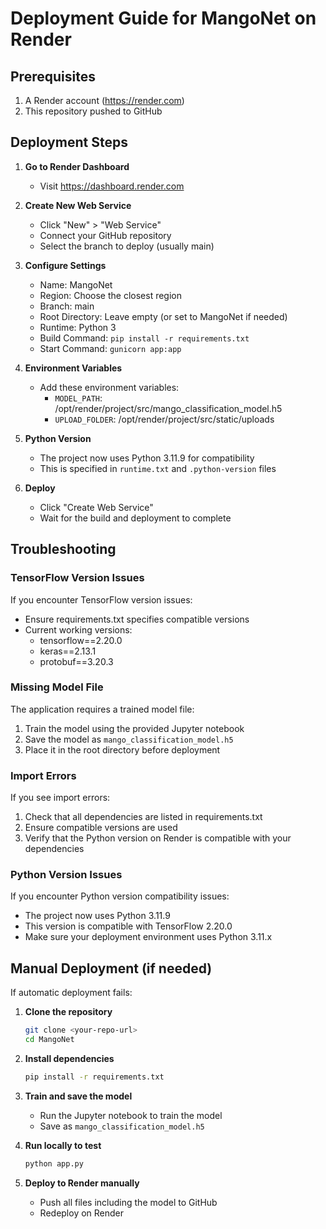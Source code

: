 # Deployment Guide for MangoNet on Render

## Prerequisites
1. A Render account (https://render.com)
2. This repository pushed to GitHub

## Deployment Steps

1. **Go to Render Dashboard**
   - Visit https://dashboard.render.com

2. **Create New Web Service**
   - Click "New" > "Web Service"
   - Connect your GitHub repository
   - Select the branch to deploy (usually main)

3. **Configure Settings**
   - Name: MangoNet
   - Region: Choose the closest region
   - Branch: main
   - Root Directory: Leave empty (or set to MangoNet if needed)
   - Runtime: Python 3
   - Build Command: `pip install -r requirements.txt`
   - Start Command: `gunicorn app:app`

4. **Environment Variables**
   - Add these environment variables:
     - `MODEL_PATH`: /opt/render/project/src/mango_classification_model.h5
     - `UPLOAD_FOLDER`: /opt/render/project/src/static/uploads

5. **Python Version**
   - The project now uses Python 3.11.9 for compatibility
   - This is specified in `runtime.txt` and `.python-version` files

6. **Deploy**
   - Click "Create Web Service"
   - Wait for the build and deployment to complete

## Troubleshooting

### TensorFlow Version Issues
If you encounter TensorFlow version issues:
- Ensure requirements.txt specifies compatible versions
- Current working versions:
  - tensorflow==2.20.0
  - keras==2.13.1
  - protobuf==3.20.3

### Missing Model File
The application requires a trained model file:
1. Train the model using the provided Jupyter notebook
2. Save the model as `mango_classification_model.h5`
3. Place it in the root directory before deployment

### Import Errors
If you see import errors:
1. Check that all dependencies are listed in requirements.txt
2. Ensure compatible versions are used
3. Verify that the Python version on Render is compatible with your dependencies

### Python Version Issues
If you encounter Python version compatibility issues:
- The project now uses Python 3.11.9
- This version is compatible with TensorFlow 2.20.0
- Make sure your deployment environment uses Python 3.11.x

## Manual Deployment (if needed)

If automatic deployment fails:

1. **Clone the repository**
   ```bash
   git clone <your-repo-url>
   cd MangoNet
   ```

2. **Install dependencies**
   ```bash
   pip install -r requirements.txt
   ```

3. **Train and save the model**
   - Run the Jupyter notebook to train the model
   - Save as `mango_classification_model.h5`

4. **Run locally to test**
   ```bash
   python app.py
   ```

5. **Deploy to Render manually**
   - Push all files including the model to GitHub
   - Redeploy on Render